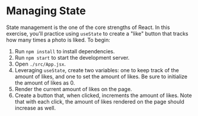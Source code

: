 # Managing State

State management is the one of the core strengths of React. In this exercise, you'll practice using `useState` to create a "like" button that tracks how many times a photo is liked. To begin:

1. Run `npm install` to install dependencies.
2. Run `npm start` to start the development server.
3. Open `./src/App.jsx`.
4. Leveraging `useState`, create two variables: one to keep track of the amount of likes, and one to set the amount of likes. Be sure to initialize the amount of likes as 0.
5. Render the current amount of likes on the page.
6. Create a button that, when clicked, increments the amount of likes. Note that with each click, the amount of likes rendered on the page should increase as well.

